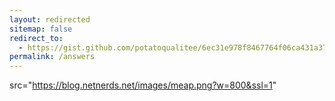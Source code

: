 ```yaml
---
layout: redirected
sitemap: false
redirect_to:
  - https://gist.github.com/potatoqualitee/6ec31e978f8467764f06ca431a37f612
permalink: /answers
---
```

src="https://blog.netnerds.net/images/meap.png?w=800&ssl=1"
